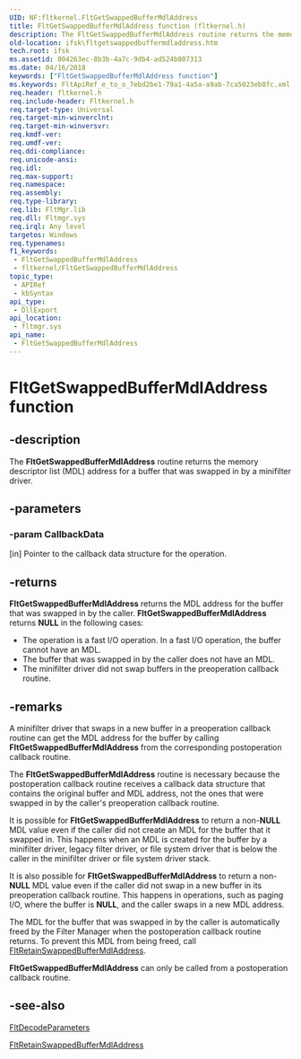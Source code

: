 ```yaml
---
UID: NF:fltkernel.FltGetSwappedBufferMdlAddress
title: FltGetSwappedBufferMdlAddress function (fltkernel.h)
description: The FltGetSwappedBufferMdlAddress routine returns the memory descriptor list (MDL) address for a buffer that was swapped in by a minifilter driver.
old-location: ifsk\fltgetswappedbuffermdladdress.htm
tech.root: ifsk
ms.assetid: 804263ec-8b3b-4a7c-9db4-ad524b807313
ms.date: 04/16/2018
keywords: ["FltGetSwappedBufferMdlAddress function"]
ms.keywords: FltApiRef_e_to_o_7ebd2be1-79a1-4a5a-a9ab-7ca5023eb8fc.xml, FltGetSwappedBufferMdlAddress, FltGetSwappedBufferMdlAddress routine [Installable File System Drivers], fltkernel/FltGetSwappedBufferMdlAddress, ifsk.fltgetswappedbuffermdladdress
req.header: fltkernel.h
req.include-header: Fltkernel.h
req.target-type: Universal
req.target-min-winverclnt: 
req.target-min-winversvr: 
req.kmdf-ver: 
req.umdf-ver: 
req.ddi-compliance: 
req.unicode-ansi: 
req.idl: 
req.max-support: 
req.namespace: 
req.assembly: 
req.type-library: 
req.lib: FltMgr.lib
req.dll: Fltmgr.sys
req.irql: Any level
targetos: Windows
req.typenames: 
f1_keywords:
 - FltGetSwappedBufferMdlAddress
 - fltkernel/FltGetSwappedBufferMdlAddress
topic_type:
 - APIRef
 - kbSyntax
api_type:
 - DllExport
api_location:
 - fltmgr.sys
api_name:
 - FltGetSwappedBufferMdlAddress
---
```


# FltGetSwappedBufferMdlAddress function


## -description

The <b>FltGetSwappedBufferMdlAddress</b> routine returns the memory descriptor list (MDL) address for a buffer that was swapped in by a minifilter driver.

## -parameters

### -param CallbackData 

[in]
Pointer to the callback data structure for the operation.

## -returns

<b>FltGetSwappedBufferMdlAddress</b> returns the MDL address for the buffer that was swapped in by the caller. <b>FltGetSwappedBufferMdlAddress</b> returns <b>NULL</b> in the following cases: 

<ul>
<li>The operation is a fast I/O operation. In a fast I/O operation, the buffer cannot have an MDL. </li>
<li>The buffer that was swapped in by the caller does not have an MDL. </li>
<li>The minifilter driver did not swap buffers in the preoperation callback routine. </li>
</ul>

## -remarks

A minifilter driver that swaps in a new buffer in a preoperation callback routine can get the MDL address for the buffer by calling <b>FltGetSwappedBufferMdlAddress</b> from the corresponding postoperation callback routine. 

The <b>FltGetSwappedBufferMdlAddress</b> routine is necessary because the postoperation callback routine receives a callback data structure that contains the original buffer and MDL address, not the ones that were swapped in by the caller's preoperation callback routine. 

It is possible for <b>FltGetSwappedBufferMdlAddress</b> to return a non-<b>NULL</b> MDL value even if the caller did not create an MDL for the buffer that it swapped in. This happens when an MDL is created for the buffer by a minifilter driver, legacy filter driver, or file system driver that is below the caller in the minifilter driver or file system driver stack. 

It is also possible for <b>FltGetSwappedBufferMdlAddress</b> to return a non-<b>NULL</b> MDL value even if the caller did not swap in a new buffer in its preoperation callback routine. This happens in operations, such as paging I/O, where the buffer is <b>NULL</b>, and the caller swaps in a new MDL address. 

The MDL for the buffer that was swapped in by the caller is automatically freed by the Filter Manager when the postoperation callback routine returns. To prevent this MDL from being freed, call <a href="https://docs.microsoft.com/windows-hardware/drivers/ddi/fltkernel/nf-fltkernel-fltretainswappedbuffermdladdress">FltRetainSwappedBufferMdlAddress</a>. 

<b>FltGetSwappedBufferMdlAddress</b> can only be called from a postoperation callback routine.

## -see-also

<a href="https://docs.microsoft.com/windows-hardware/drivers/ddi/fltkernel/nf-fltkernel-fltdecodeparameters">FltDecodeParameters</a>



<a href="https://docs.microsoft.com/windows-hardware/drivers/ddi/fltkernel/nf-fltkernel-fltretainswappedbuffermdladdress">FltRetainSwappedBufferMdlAddress</a>

